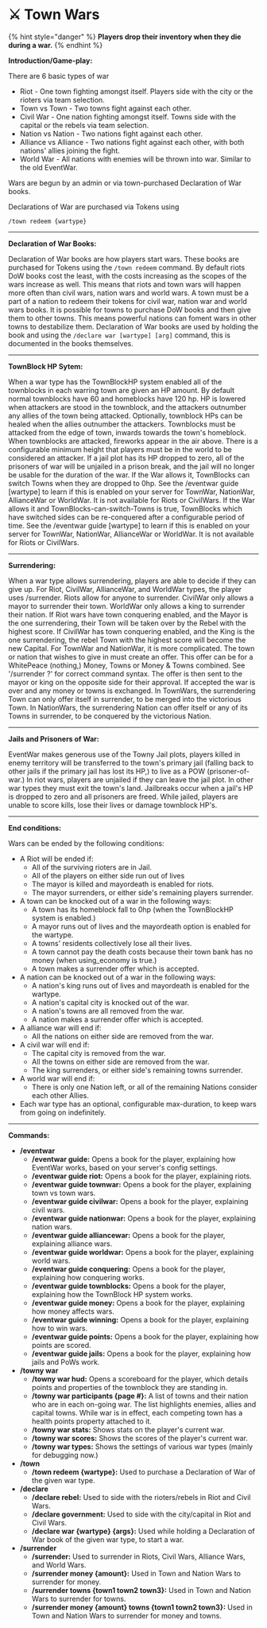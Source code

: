 # ⚔ Town Wars

{% hint style="danger" %}
**Players drop their inventory when they die during a war.**
{% endhint %}

**Introduction/Game-play:**

There are 6 basic types of war

* Riot - One town fighting amongst itself. Players side with the city or the rioters via team selection.
* Town vs Town - Two towns fight against each other.
* Civil War - One nation fighting amongst itself. Towns side with the capital or the rebels via team selection.
* Nation vs Nation - Two nations fight against each other.
* Alliance vs Alliance - Two nations fight against each other, with both nations' allies joining the fight.
* World War - All nations with enemies will be thrown into war. Similar to the old EventWar.

Wars are begun by an admin or via town-purchased Declaration of War books.

Declarations of War are purchased via Tokens using

```
/town redeem {wartype}
```

***

**Declaration of War Books:**

Declaration of War books are how players start wars. These books are purchased for Tokens using the `/town redeem` command. By default riots DoW books cost the least, with the costs increasing as the scopes of the wars increase as well. This means that riots and town wars will happen more often than civil wars, nation wars and world wars. A town must be a part of a nation to redeem their tokens for civil war, nation war and world wars books. It is possible for towns to purchase DoW books and then give them to other towns. This means powerful nations can foment wars in other towns to destabilize them. Declaration of War books are used by holding the book and using the `/declare war [wartype] [arg]` command, this is documented in the books themselves.

***

**TownBlock HP Sytem:**

When a war type has the TownBlockHP system enabled all of the townblocks in each warring town are given an HP amount. By default normal townblocks have 60 and homeblocks have 120 hp. HP is lowered when attackers are stood in the townblock, and the attackers outnumber any allies of the town being attacked. Optionally, townblock HPs can be healed when the allies outnumber the attackers. Townblocks must be attacked from the edge of town, inwards towards the town's homeblock. When townblocks are attacked, fireworks appear in the air above. There is a configurable minimum height that players must be in the world to be considered an attacker. If a jail plot has its HP dropped to zero, all of the prisoners of war will be unjailed in a prison break, and the jail will no longer be usable for the duration of the war. If the War allows it, TownBlocks can switch Towns when they are dropped to 0hp. See the /eventwar guide \[wartype] to learn if this is enabled on your server for TownWar, NationWar, AllianceWar or WorldWar. It is not available for Riots or CivilWars. If the War allows it and TownBlocks-can-switch-Towns is true, TownBlocks which have switched sides can be re-conquered after a configurable period of time. See the /eventwar guide \[wartype] to learn if this is enabled on your server for TownWar, NationWar, AllianceWar or WorldWar. It is not available for Riots or CivilWars.

***

**Surrendering:**

When a war type allows surrendering, players are able to decide if they can give up. For Riot, CivilWar, AllianceWar, and WorldWar types, the player uses /surrender. Riots allow for anyone to surrender. CivilWar only allows a mayor to surrender their town. WorldWar only allows a king to surrender their nation. If Riot wars have town conquering enabled, and the Mayor is the one surrendering, their Town will be taken over by the Rebel with the highest score. If CivilWar has town conquering enabled, and the King is the one surrendering, the rebel Town with the highest score will become the new Capital. For TownWar and NationWar, it is more complicated. The town or nation that wishes to give in must create an offer. This offer can be for a WhitePeace (nothing,) Money, Towns or Money & Towns combined. See '/surrender ?' for correct command syntax. The offer is then sent to the mayor or king on the opposite side for their approval. If accepted the war is over and any money or towns is exchanged. In TownWars, the surrendering Town can only offer itself in surrender, to be merged into the victorious Town. In NationWars, the surrendering Nation can offer itself or any of its Towns in surrender, to be conquered by the victorious Nation.

***

**Jails and Prisoners of War:**

EventWar makes generous use of the Towny Jail plots, players killed in enemy territory will be transferred to the town's primary jail (falling back to other jails if the primary jail has lost its HP,) to live as a POW (prisoner-of-war.) In riot wars, players are unjailed if they can leave the jail plot. In other war types they must exit the town's land. Jailbreaks occur when a jail's HP is dropped to zero and all prisoners are freed. While jailed, players are unable to score kills, lose their lives or damage townblock HP's.

***

**End conditions:**

Wars can be ended by the following conditions:

* A Riot will be ended if:
  * All of the surviving rioters are in Jail.
  * All of the players on either side run out of lives
  * The mayor is killed and mayordeath is enabled for riots.
  * The mayor surrenders, or either side's remaining players surrender.
* A town can be knocked out of a war in the following ways:
  * A town has its homeblock fall to 0hp (when the TownBlockHP system is enabled.)
  * A mayor runs out of lives and the mayordeath option is enabled for the wartype.
  * A towns' residents collectively lose all their lives.
  * A town cannot pay the death costs because their town bank has no money (when using\_economy is true.)
  * A town makes a surrender offer which is accepted.
* A nation can be knocked out of a war in the following ways:
  * A nation's king runs out of lives and mayordeath is enabled for the wartype.
  * A nation's capital city is knocked out of the war.
  * A nation's towns are all removed from the war.
  * A nation makes a surrender offer which is accepted.
* A alliance war will end if:
  * All the nations on either side are removed from the war.
* A civil war will end if:
  * The capital city is removed from the war.
  * All the towns on either side are removed from the war.
  * The king surrenders, or either side's remaining towns surrender.
* A world war will end if:
  * There is only one Nation left, or all of the remaining Nations consider each other Allies.
* Each war type has an optional, configurable max-duration, to keep wars from going on indefinitely.

***

**Commands:**

* **/eventwar**
  * **/eventwar guide:** Opens a book for the player, explaining how EventWar works, based on your server's config settings.
  * **/eventwar guide riot:** Opens a book for the player, explaining riots.
  * **/eventwar guide townwar:** Opens a book for the player, explaining town vs town wars.
  * **/eventwar guide civilwar:** Opens a book for the player, explaining civil wars.
  * **/eventwar guide nationwar:** Opens a book for the player, explaining nation wars.
  * **/eventwar guide alliancewar:** Opens a book for the player, explaining alliance wars.
  * **/eventwar guide worldwar:** Opens a book for the player, explaining world wars.
  * **/eventwar guide conquering:** Opens a book for the player, explaining how conquering works.
  * **/eventwar guide townblocks:** Opens a book for the player, explaining how the TownBlock HP system works.
  * **/eventwar guide money:** Opens a book for the player, explaining how money affects wars.
  * **/eventwar guide winning:** Opens a book for the player, explaining how to win wars.
  * **/eventwar guide points:** Opens a book for the player, explaining how points are scored.
  * **/eventwar guide jails:** Opens a book for the player, explaining how jails and PoWs work.
* **/towny war**
  * **/towny war hud:** Opens a scoreboard for the player, which details points and properties of the townblock they are standing in.
  * **/towny war participants {page #}:** A list of towns and their nation who are in each on-going war. The list highlights enemies, allies and capital towns. While war is in effect, each competing town has a health points property attached to it.
  * **/towny war stats:** Shows stats on the player's current war.
  * **/towny war scores:** Shows the scores of the player's current war.
  * **/towny war types:** Shows the settings of various war types (mainly for debugging now.)
* **/town**
  * **/town redeem {wartype}:** Used to purchase a Declaration of War of the given war type.
* **/declare**
  * **/declare rebel:** Used to side with the rioters/rebels in Riot and Civil Wars.
  * **/declare government:** Used to side with the city/capital in Riot and Civil Wars.
  * **/declare war {wartype} {args}:** Used while holding a Declaration of War book of the given war type, to start a war.
* **/surrender**
  * **/surrender:** Used to surrender in Riots, Civil Wars, Alliance Wars, and World Wars.
  * **/surrender money {amount}:** Used in Town and Nation Wars to surrender for money.
  * **/surrender towns {town1 town2 town3}:** Used in Town and Nation Wars to surrender for towns.
  * **/surrender money {amount} towns {town1 town2 town3}:** Used in Town and Nation Wars to surrender for money and towns.
